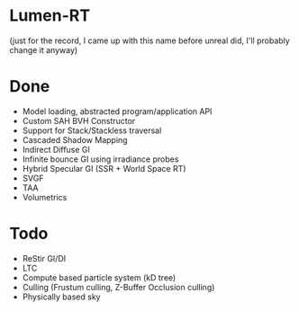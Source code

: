 # Lumen-RT

(just for the record, I came up with this name before unreal did, I'll probably change it anyway)

# Done 
- Model loading, abstracted program/application API
- Custom SAH BVH Constructor
- Support for Stack/Stackless traversal
- Cascaded Shadow Mapping
- Indirect Diffuse GI
- Infinite bounce GI using irradiance probes
- Hybrid Specular GI (SSR + World Space RT)
- SVGF
- TAA
- Volumetrics

# Todo
- ReStir GI/DI
- LTC
- Compute based particle system (kD tree)
- Culling (Frustum culling, Z-Buffer Occlusion culling)
- Physically based sky
